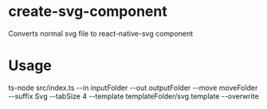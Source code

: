 # create-svg-component

Converts normal svg file to react-native-svg component

# Usage

ts-node src/index.ts --in inputFolder --out outputFolder --move moveFolder --suffix Svg --tabSize 4
--template templateFolder/svg.template --overwrite
